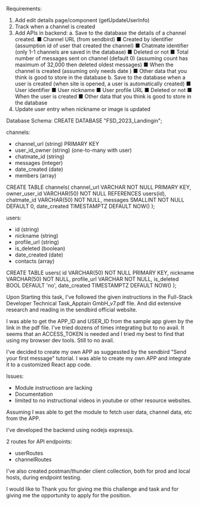 Requirements:
1. Add edit details page/component (getUpdateUserInfo)
2. Track when a channel is created
3. Add APIs in backend:
        a. Save to the database the details of a channel created.
	■ Channel URL (from sendbird)
	■ Created by identifier (assumption id of user that created the channel)
	■ Chatmate identifier (only 1-1 channels are saved in the database)
	■ Deleted or not 
	■ Total number of messages sent on channel (default 0) (assuming count has maximum of 32,000 then deleted oldest messages)
	■ When the channel is created (assuming only needs date )
	■ Other data that you think is good to store in the database
        b. Save to the database when a user is created (when site is opened, a user is automatically created)
	■ User identifier
	■ User nickname
	■ User profile URL
	■ Deleted or not
	■ When the user is created
	■ Other data that you think is good to store in the database
4. Update user entry when nickname or image is updated

Database Schema:
CREATE DATABASE "FSD_2023_Landingin";

channels:
- channel_url (string) PRIMARY KEY
- user_id_owner (string) (one-to-many with user)
- chatmate_id (string)
- messages (integer)
- date_created (date)
- members (array)

CREATE TABLE channels(
channel_url  VARCHAR NOT NULL PRIMARY KEY,
owner_user_id VARCHAR(50) NOT NULL REFERENCES users(id),
chatmate_id VARCHAR(50) NOT NULL,
messages SMALLINT NOT NULL DEFAULT 0,
date_created TIMESTAMPTZ DEFAULT NOW()
);

users:
- id (string)
- nickname (string)
- profile_url (string)
- is_deleted (boolean)
- date_created (date)
- contacts (array)

CREATE TABLE users(
id  VARCHAR(50) NOT NULL PRIMARY KEY,
nickname  VARCHAR(50) NOT NULL,
profile_url  VARCHAR NOT NULL,
is_deleted BOOL DEFAULT 'no',
date_created TIMESTAMPTZ DEFAULT NOW()
);


Upon Starting this task, I've followed the given instructions in the Full-Stack Developer Technical Task_Apptain GmbH_v7.pdf file.
And did extensive research and reading in the sendbird official website.

I was able to get the APP_ID and USER_ID from the sample app given by the link in the pdf file.
I've tried dozens of times integrating but to no avail. It seems that an ACCESS_TOKEN is needed and I tried my best to find that using my browser dev tools.
Still to no avail. 

I've decided to create my own APP as suggessted by the sendbird "Send your first message" tutorial. 
I was able to create my own APP and integrate it to a customized React app code. 

Issues:
- Module instructiosn are lacking
- Documentation
- limited to no instructional videos in youtube or other resource websites.

Assuming I was able to get the module to fetch user data, channel data, etc from the APP.

I've developed the backend using nodejs expressjs.

2 routes for API endpoints:
- userRoutes
- channelRoutes

I've also created postman/thunder client collection, both for prod and local hosts, during endpoint testing.

I would like to Thank you for giving me this challenge and task and for giving me the opportunity to apply for the position.
